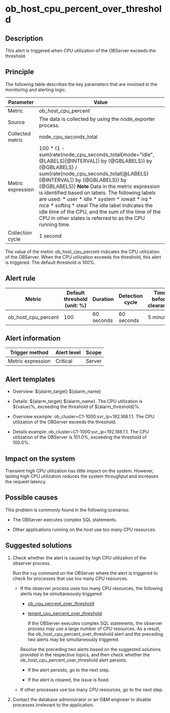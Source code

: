 ob_host_cpu_percent_over_threshold 
=======================================================



**Description** 
------------------------------------

This alert is triggered when CPU utilization of the OBServer exceeds the threshold.

Principle 
------------------------------

The following table describes the key parameters that are involved in the monitoring and alerting logic. 


|     Parameter     |                                                                                                                                                                                                                                                                                                                                                                                                                                        Value                                                                                                                                                                                                                                                                                                                                                                                                                                         |
|-------------------|--------------------------------------------------------------------------------------------------------------------------------------------------------------------------------------------------------------------------------------------------------------------------------------------------------------------------------------------------------------------------------------------------------------------------------------------------------------------------------------------------------------------------------------------------------------------------------------------------------------------------------------------------------------------------------------------------------------------------------------------------------------------------------------------------------------------------------------------------------------------------------------|
| Metric            | ob_host_cpu_percent                                                                                                                                                                                                                                                                                                                                                                                                                                                                                                                                                                                                                                                                                                                                                                                                                                                                  |
| Source            | The data is collected by using the node_exporter process.                                                                                                                                                                                                                                                                                                                                                                                                                                                                                                                                                                                                                                                                                                                                                                                                                            |
| Collected metric  | node_cpu_seconds_total                                                                                                                                                                                                                                                                                                                                                                                                                                                                                                                                                                                                                                                                                                                                                                                                                                                               |
| Metric expression | 100 \* (1 - sum(rate(node_cpu_seconds_total{mode="idle", @LABELS}\[@INTERVAL\]) by (@GBLABELS)) by (@GBLABELS) / sum(rate(node_cpu_seconds_total{@LABELS}\[@INTERVAL\]) by (@GBLABELS)) by (@GBLABELS)) **Note**  Data in the metric expression is identified based on labels. The following labels are used: * user   * idle   * system   * iowait   * irq   * nice   * softirq   * steal    The idle label indicates the idle time of the CPU, and the sum of the time of the CPU in other states is referred to as the CPU running time. |
| Collection cycle  | 1 second                                                                                                                                                                                                                                                                                                                                                                                                                                                                                                                                                                                                                                                                                                                                                                                                                                                                             |



The value of the metric ob_host_cpu_percent indicates the CPU utilization of the OBServer. When the CPU utilization exceeds the threshold, this alert is triggered. The default threshold is 100%.

**Alert rule** 
-----------------------------------



|       Metric        | Default threshold (unit: %) |  Duration  | Detection cycle | Time before clearance |
|---------------------|-----------------------------|------------|-----------------|-----------------------|
| ob_host_cpu_percent | 100                         | 60 seconds | 60 seconds      | 5 minutes             |



**Alert information** 
------------------------------------------



|  Trigger method   | Alert level | Scope  |
|-------------------|-------------|--------|
| Metric expression | Critical    | Server |



**Alert templates** 
----------------------------------------

* Overview: ${alarm_target} ${alarm_name}

  

* Details: ${alarm_target} ${alarm_name}. The CPU utilization is ${value}%, exceeding the threshold of ${alarm_threshold}%.

  

* Overview example: ob_cluster=C1-1000:svr_ip=192.168.1.1. The CPU utilization of the OBServer exceeds the threshold.

  

* Details example: ob_cluster=C1-1000:svr_ip=192.168.1.1. The CPU utilization of the OBServer is 101.0%, exceeding the threshold of 100.0%.

  




**Impact on the system** 
---------------------------------------------

Transient high CPU utilization has little impact on the system. However, lasting high CPU utilization reduces the system throughput and increases the request latency.

**Possible causes** 
----------------------------------------

This problem is commonly found in the following scenarios:

* The OBServer executes complex SQL statements.

  

* Other applications running on the host use too many CPU resources.

  




Suggested solutions 
----------------------------------------

1. Check whether the alert is caused by high CPU utilization of the observer process. 

   Run the `top` command on the OBServer where the alert is triggered to check for processes that use too many CPU resources. 
   * If the observer process uses too many CPU resources, the following alerts may be simultaneously triggered:

     * [ob_cpu_percent_over_threshold](/en-US/4.alarm-reference/2.ob-alert/13.the-cpu-usage-of-the-ob_cpu_percent_over_threshold-observer-process-exceeds-the.md)

       
     
     * [tenant_cpu_percent_over_threshold](/en-US/4.alarm-reference/2.ob-alert/35.the-cpu-usage-of-a-tenant_cpu_percent_over_threshold-ob-tenant-exceeds-the.md)

       If the OBServer executes complex SQL statements, the observer process may use a large number of CPU resources. As a result, the ob_host_cpu_percent_over_threshold alert and the preceding two alerts may be simultaneously triggered.
       
     

     

     Resolve the preceding two alerts based on the suggested solutions provided in the respective topics, and then check whether the ob_host_cpu_percent_over_threshold alert persists. 
     * If the alert persists, go to the next step.

       
     
     * If the alert is cleared, the issue is fixed.

       
     

     
   
   * If other processes use too many CPU resources, go to the next step.

     
   

   

2. Contact the database administrator or an O\&M engineer to disable processes irrelevant to the application.

   



